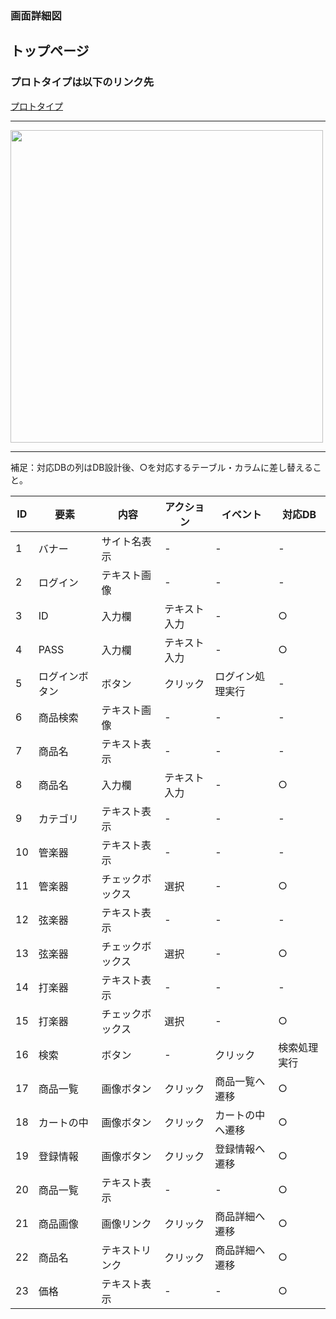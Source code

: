 ### 画面詳細図
## トップページ
### プロトタイプは以下のリンク先
[プロトタイプ](https://www.figma.com/file/yas06yucYvGJi74VnynpPs/Untitled?node-id=1%3A2)
*****
<img src="img/toppage.png" width="500">

*****
補足：対応DBの列はDB設計後、○を対応するテーブル・カラムに差し替えること。

| ID | 要素 | 内容 | アクション | イベント | 対応DB |
|----|-----|------|--------|--------|-------|
|1   |バナー|サイト名表示|-    |-       |-      |
|2   |ログイン|テキスト画像|-   |-       |-      |
|3   |ID|入力欄|テキスト入力   |-       |○     |
|4   |PASS|入力欄|テキスト入力 |-       |○     |
|5   |ログインボタン|ボタン|クリック|ログイン処理実行|- |
|6   |商品検索|テキスト画像|-   |-       |-      |
|7   |商品名|テキスト表示|-    |-       |-      |
|8   |商品名|入力欄|テキスト入力|-       |○      |
|9   |カテゴリ|テキスト表示|-   |-       |-      |
|10  |管楽器|テキスト表示|-    |-       |-      |
|11  |管楽器|チェックボックス|選択|-       |○      |
|12  |弦楽器|テキスト表示|-    |-       |-      |
|13  |弦楽器|チェックボックス|選択|-       |○      |
|14  |打楽器|テキスト表示|-    |-       |-      |
|15  |打楽器|チェックボックス|選択|-       |○      |
|16  |検索|ボタン|-   |クリック  |検索処理実行|○　　　　　　　　　　　|
|17  |商品一覧|画像ボタン|クリック|商品一覧へ遷移|○      |
|18  |カートの中|画像ボタン|クリック|カートの中へ遷移|○      |
|19  |登録情報|画像ボタン|クリック|登録情報へ遷移|○      |
|20  |商品一覧|テキスト表示|-   |-       |○      |
|21  |商品画像|画像リンク|クリック|商品詳細へ遷移|○      |
|22  |商品名|テキストリンク|クリック|商品詳細へ遷移|○      |
|23  |価格|テキスト表示|-   |-       |○      |
